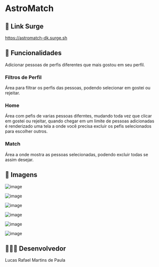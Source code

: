 # AstroMatch

## 🔗 Link Surge
https://astromatch-dk.surge.sh

## 📏 Funcionalidades
Adicionar pessoas de perfis diferentes que mais gostou em seu perfil.

### Filtros de Perfil
Área para filtrar os perfis das pessoas, podendo selecionar em gostei ou rejeitar.

### Home
Área com pefis de varias pessoas diferntes, mudando toda vez que clicar em gostei ou rejeitar, quando chegar em um limite de pessoas adicionadas é renderizado uma tela a onde você precisa excluir os pefis selecionados para escolher outros.

### Match
Área a onde mostra as pessoas selecionadas, podendo excluir todas se assim desejar.

## 📸 Imagens
![image](https://user-images.githubusercontent.com/79646846/177995425-cf2dabed-ee58-4a57-bf8a-8f9a9d0d33dd.png)

![image](https://user-images.githubusercontent.com/79646846/177995512-f6e730b9-d5a1-48fc-af68-31ab52c4a9d4.png)

![image](https://user-images.githubusercontent.com/79646846/177998456-2321ee35-e875-48ed-ae47-9ed8a28da459.png)

![image](https://user-images.githubusercontent.com/79646846/177998516-aee90aed-3373-42ae-a25f-8c0a7eb82f3a.png)

![image](https://user-images.githubusercontent.com/79646846/178000193-675ad169-3653-484f-8dbe-d1d4e1652726.png)

![image](https://user-images.githubusercontent.com/79646846/178000279-3c8a0989-28cd-4900-8800-eeb7d07e3d8f.png)

## 👩🏻‍💻 Desenvolvedor
Lucas Rafael Martins de Paula

